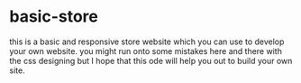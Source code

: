 # basic-store
this is a basic and responsive store website which you can use to develop your own website.
you might run onto some mistakes here and there with the css designing but I hope that this ode will help you out to build your own site.
